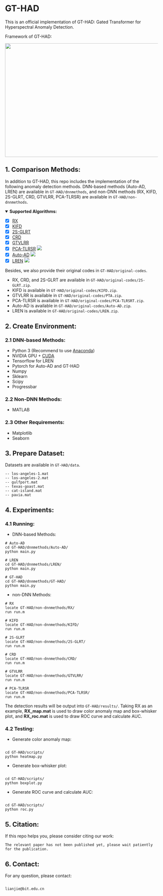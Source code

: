 # GT-HAD

This is an official implementation of GT-HAD: Gated Transformer for Hyperspectral Anomaly Detection.

Framework of GT-HAD:

<img src="framework.png" width=600 height=375>

## 1. Comparison Methods:

In addition to GT-HAD, this repo includes the implementation of the following anomaly detection methods. DNN-based methods (Auto-AD, LREN) are available in `GT-HAD/dnnmethods`, and non-DNN methods (RX, KIFD, 2S-GLRT, CRD, GTVLRR, PCA-TLRSR) are available in `GT-HAD/non-dnnmethods`.

<details open>
<summary><b>Supported Algorithms:</b></summary>

* [x] [RX](https://ieeexplore.ieee.org/stamp/stamp.jsp?tp=&arnumber=60107)
* [x] [KIFD](https://ieeexplore.ieee.org/stamp/stamp.jsp?tp=&arnumber=8833502)
* [x] [2S-GLRT](https://ieeexplore.ieee.org/stamp/stamp.jsp?tp=&arnumber=9404853)
* [x] [CRD](https://ieeexplore.ieee.org/stamp/stamp.jsp?tp=&arnumber=6876207)
* [x] [GTVLRR](https://ieeexplore.ieee.org/stamp/stamp.jsp?tp=&arnumber=8833518)
* [x] [PCA-TLRSR](https://ieeexplore.ieee.org/stamp/stamp.jsp?tp=&arnumber=9781337)  [![](https://img.shields.io/badge/-Github-blue)](https://github.com/MinghuaWang123/PCA-TLRSR)
* [x] [Auto-AD](https://ieeexplore.ieee.org/stamp/stamp.jsp?tp=&arnumber=9382262) [![](https://img.shields.io/badge/-Github-blue)](https://github.com/RSIDEA-WHU2020/Auto-AD)
* [x] [LREN](https://ojs.aaai.org/index.php/AAAI/article/view/16536)  [![](https://img.shields.io/badge/-Github-blue)](https://github.com/xdjiangkai/LREN)

</details>
  
Besides, we also provide their original codes in `GT-HAD/original-codes`.
- RX, CRD, and 2S-GLRT are available in `GT-HAD/original-codes/2S-GLRT.zip`. 
- KIFD is available in `GT-HAD/original-codes/KIFD.zip`.
- GTVLRR is available in `GT-HAD/original-codes/PTA.zip`.
- PCA-TLRSR is available in `GT-HAD/original-codes/PCA-TLRSRT.zip`.
- Auto-AD is available in `GT-HAD/original-codes/Auto-AD.zip`.
- LREN is available in `GT-HAD/original-codes/LREN.zip`.

## 2. Create Environment:
### 2.1 DNN-based Methods:

- Python 3 (Recommend to use [Anaconda](https://www.anaconda.com/download/#linux))
- NVIDIA GPU + [CUDA](https://developer.nvidia.com/cuda-downloads)
- Tensorflow for LREN
- Pytorch for Auto-AD and GT-HAD
- Numpy
- Sklearn
- Scipy
- Progressbar

### 2.2 Non-DNN Methods:

- MATLAB

### 2.3 Other Requirements:

- Matplotlib
- Seaborn

## 3. Prepare Dataset:

Datasets are available in `GT-HAD/data`.
```shell
-- los-angeles-1.mat
-- los-angeles-2.mat
-- gulfport.mat
-- texas-goast.mat
-- cat-island.mat
-- pavia.mat

```


## 4. Experiments:
### 4.1 Running: 

- DNN-based Methods:

```shell
# Auto-AD
cd GT-HAD/dnnmethods/Auto-AD/
python main.py 

# LREN
cd GT-HAD/dnnmethods/LREN/
python main.py 

# GT-HAD
cd GT-HAD/dnnmethods/GT-HAD/
python main.py 
```

- non-DNN Methods:

```shell
# RX
locate GT-HAD/non-dnnmethods/RX/
run run.m 

# KIFD
locate GT-HAD/non-dnnmethods/KIFD/
run run.m 

# 2S-GLRT
locate GT-HAD/non-dnnmethods/2S-GLRT/
run run.m 

# CRD
locate GT-HAD/non-dnnmethods/CRD/
run run.m

# GTVLRR
locate GT-HAD/non-dnnmethods/GTVLRR/
run run.m

# PCA-TLRSR
locate GT-HAD/non-dnnmethods/PCA-TLRSR/
run run.m
```

The detection results will be output into `GT-HAD/results/`. Taking RX as an example, **RX_map.mat** is used to draw color anomaly map and box-whisker plot, and **RX_roc.mat** is used to draw ROC curve and calculate AUC.

### 4.2 Testing:

- Generate color anomaly map:

```shell

cd GT-HAD/scripts/
python heatmap.py

```

- Generate box-whisker plot:

```shell

cd GT-HAD/scripts/
python boxplot.py

```

- Generate ROC curve and calculate AUC:

```shell

cd GT-HAD/scripts/
python roc.py

```

## 5. Citation:

If this repo helps you, please consider citing our work:

```shell
The relevant paper has not been published yet, please wait patiently for the publication.
```

## 6. Contact:

For any question, please contact:

```shell

lianjie@bit.edu.cn

```
